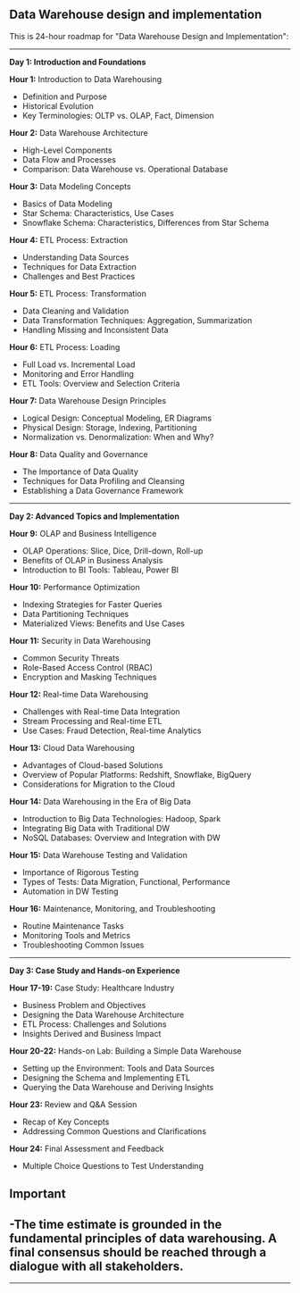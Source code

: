 ## Data Warehouse design and implementation

This is  24-hour roadmap for "Data Warehouse Design and Implementation":

---

**Day 1: Introduction and Foundations**

**Hour 1:** Introduction to Data Warehousing
- Definition and Purpose
- Historical Evolution
- Key Terminologies: OLTP vs. OLAP, Fact, Dimension

**Hour 2:** Data Warehouse Architecture
- High-Level Components
- Data Flow and Processes
- Comparison: Data Warehouse vs. Operational Database

**Hour 3:** Data Modeling Concepts
- Basics of Data Modeling
- Star Schema: Characteristics, Use Cases
- Snowflake Schema: Characteristics, Differences from Star Schema

**Hour 4:** ETL Process: Extraction
- Understanding Data Sources
- Techniques for Data Extraction
- Challenges and Best Practices

**Hour 5:** ETL Process: Transformation
- Data Cleaning and Validation
- Data Transformation Techniques: Aggregation, Summarization
- Handling Missing and Inconsistent Data

**Hour 6:** ETL Process: Loading
- Full Load vs. Incremental Load
- Monitoring and Error Handling
- ETL Tools: Overview and Selection Criteria

**Hour 7:** Data Warehouse Design Principles
- Logical Design: Conceptual Modeling, ER Diagrams
- Physical Design: Storage, Indexing, Partitioning
- Normalization vs. Denormalization: When and Why?

**Hour 8:** Data Quality and Governance
- The Importance of Data Quality
- Techniques for Data Profiling and Cleansing
- Establishing a Data Governance Framework

---

**Day 2: Advanced Topics and Implementation**

**Hour 9:** OLAP and Business Intelligence
- OLAP Operations: Slice, Dice, Drill-down, Roll-up
- Benefits of OLAP in Business Analysis
- Introduction to BI Tools: Tableau, Power BI

**Hour 10:** Performance Optimization
- Indexing Strategies for Faster Queries
- Data Partitioning Techniques
- Materialized Views: Benefits and Use Cases

**Hour 11:** Security in Data Warehousing
- Common Security Threats
- Role-Based Access Control (RBAC)
- Encryption and Masking Techniques

**Hour 12:** Real-time Data Warehousing
- Challenges with Real-time Data Integration
- Stream Processing and Real-time ETL
- Use Cases: Fraud Detection, Real-time Analytics

**Hour 13:** Cloud Data Warehousing
- Advantages of Cloud-based Solutions
- Overview of Popular Platforms: Redshift, Snowflake, BigQuery
- Considerations for Migration to the Cloud

**Hour 14:** Data Warehousing in the Era of Big Data
- Introduction to Big Data Technologies: Hadoop, Spark
- Integrating Big Data with Traditional DW
- NoSQL Databases: Overview and Integration with DW

**Hour 15:** Data Warehouse Testing and Validation
- Importance of Rigorous Testing
- Types of Tests: Data Migration, Functional, Performance
- Automation in DW Testing

**Hour 16:** Maintenance, Monitoring, and Troubleshooting
- Routine Maintenance Tasks
- Monitoring Tools and Metrics
- Troubleshooting Common Issues

---

**Day 3: Case Study and Hands-on Experience**

**Hour 17-19:** Case Study: Healthcare Industry
- Business Problem and Objectives
- Designing the Data Warehouse Architecture
- ETL Process: Challenges and Solutions
- Insights Derived and Business Impact

**Hour 20-22:** Hands-on Lab: Building a Simple Data Warehouse
- Setting up the Environment: Tools and Data Sources
- Designing the Schema and Implementing ETL
- Querying the Data Warehouse and Deriving Insights

**Hour 23:** Review and Q&A Session
- Recap of Key Concepts
- Addressing Common Questions and Clarifications

**Hour 24:** Final Assessment and Feedback
- Multiple Choice Questions to Test Understanding

## Important
-The time estimate is grounded in the fundamental principles of data warehousing. A final consensus should be reached through a dialogue with all stakeholders.
- 

  
---
